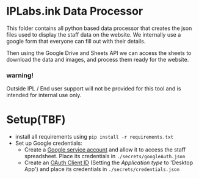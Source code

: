 # IPLabs.ink Data Processor

This folder contains all python based data processor that creates the json files used to display the staff
data on the website. We internally use a google form that everyone can fill out with their details.
 
Then using the Google Drive and Sheets API we can access the sheets to download the data and images, and process
them ready for the website.

### warning!
Outside IPL / End user support will not be provided for this tool and is intended for internal use only.

# Setup(TBF)
- install all requirements using `pip install -r requirements.txt`
- Set up Google credentials:
  - Create a [Google service account](https://console.cloud.google.com/iam-admin/serviceaccounts) and allow it to access
    the staff spreadsheet. Place its credentials in `./secrets/googleAuth.json`
  - Create an [OAuth Client ID](https://console.cloud.google.com/apis/credentials)
    (Setting the *Application type* to 'Desktop App') and place its credentials in `./secrets/credentials.json`
